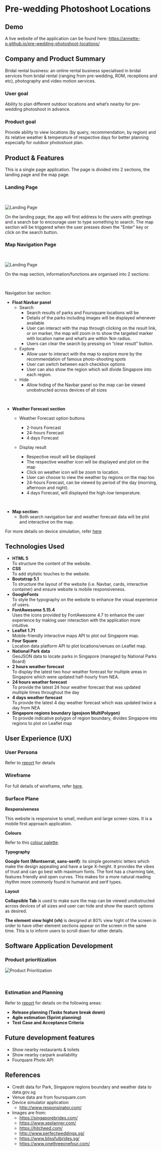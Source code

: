 # Pre-wedding Photoshoot Locations

## Demo

A live website of the application can be found here: https://annette-p.github.io/pre-wedding-photoshoot-locations/

## Company and Product Summary

Bridal rental business: an online rental business specialised in bridal services from bridal rental (ranging from pre-wedding, ROM, receptions and etc), photography and video motion services. 

### User goal


Ability to plan different outdoor locations and what’s nearby for pre-wedding photoshoot in advance. 

### Product goal

Provide ability to view locations (by query, recommendation, by region) and its relative weather & temperature of respective days for better planning especially for outdoor photoshoot plan. 

## Product & Features

This is a single page application. The page is divided into 2 sections, the landing page and the map page.

### Landing Page
<br>

![Landing Page](images/doc/landing_page.png)

On the landing page, the app will first address to the users with greetings and a search bar to encourage user to type something to search. The map section will be triggered when the user presses down the "Enter" key or click on the search button.


### Map Navigation Page
<br>

![Landing Page](images/doc/map_navigation_page.png)

On the map section, information/functions are organised into 2 sections:

<br>

Navigation bar section:

* **Float Navbar panel**
  * Search
    * Search results of parks and Foursquare locations will be
    * Details of the parks including images will be displayed whenever available
    * User can interact with the map through clicking on the result link, or on marker, the map will zoom in to show the targeted marker with location name and what’s are within 1km radius. 
    * Users can clear the search by pressing on “clear result” button. 
  * Explore
    * Allow user to interact with the map to explore more by the recommendation of famous photo-shooting spots
    * User can switch between each checkbox options
    * User can also show the region which will divide Singapore into each region. 
  * Hide
    * Allow hiding of the Navbar panel so the map can be viewed unobstructed across devices of all sizes

<br>

* **Weather Forecast section**
  * Weather Forecast option buttons
    * 2-hours Forecast 
    * 24-hours Forecast
    * 4 days Forecast

  * Display result
    * Respective result will be displayed 
    * The respective weather icon will be displayed and plot on the map
    * Click on weather icon will be zoom to location.
    * User can choose to view the weather by regions on the map too
    * 24-hours Forecast, can be viewed by period of the day (morning, afternoon and night).
    * 4 days Forecast, will displayed the high-low temperature.

<br>

 * **Map section**:
   * Both search navigation bar and weather forecast data will be plot and interactive on the map.

For more details on device simulation, refer [here](device_simulator.pdf)


## Technologies Used

* **HTML 5**
<br>To structure the content of the website.
* **CSS**
<br>To add stylistic touches to the website.
* **Bootstrap 5.1**
<br>To structure the layout of the website (i.e. Navbar, cards, interactive container) and ensure website is mobile responsiveness.
* **GoogleFonts**
<br>To style the typography on the website to enhance the visual experience of users.
* **FontAwesome 5.15.4**
<br>Uses the icons provided by FontAwesome 4.7 to enhance the user experience by making user interaction with the application more intuitive.
* **Leaflet 1.71**
<br>Mobile-friendly interactive maps API to plot out Singapore map. 
* **Four Square**
<br>Location data platform API to plot locations/venues on Leaflet map. 
* **National Park data**
<br>GeoJSON data to locate parks in Singapore (managed by National Parks Board) 
* **2 hours weather forecast**
<br>To display the latest two hour weather forecast for multiple areas in Singapore which were updated half-hourly from NEA.
* **24 hours weather forecast**
<br>To provide the latest 24 hour weather forecast that was updated multiple times throughout the day
* **4 days weather forecast**
<br>To provide the latest 4 day weather forecast which was updated twice a day from NEA
* **Singapore regions boundary (geojson MultiPolygon)**
<br>To provide indicative polygon of region boundary, divides Singapore into regions to plot on Leaflet map


## User Experience (UX)

### User Persona

Refer to [report](project_report.pdf) for details

### Wireframe

For full details of wireframe, refer [here](wireframe.pdf).

### Surface Plane

**Responsiveness**

This website is responsive to small, medium and large screen sizes. It is a mobile first approach application.

**Colours**

Refer to this [colour palette](green_grey_palate.pdf).

**Typography**

**Google font (Montserrat, sans-serif)**: its simple geometric letters which make the design appealing and have a large X-height. It provides the vibes of trust and can go best with maximum fonts. The font has a charming tale, features friendly and open curves.  This makes for a more natural reading rhythm more commonly found in humanist and serif types.

**Layout**

**Collapsible Tab** is used to make sure the map can be viewed unobstructed across devices of all sizes and user can hide and show the search options as desired. 

**The element view hight (vh)** is designed at 80% view hight of the screen in order to have other element sections appear on the screen in the same time. This is to inform users to scroll down for other details. 

## Software Application Development

### Product prioritization

![Product Prioritization](images/doc/product_prioritization.png)

<br>

### Estimation and Planning

Refer to [report](project_report.pdf) for details on the following areas:

* **Release planning (Tasks feature break down)** 
* **Agile estimation (Sprint planning)**
* **Test Case and Acceptance Criteria**

## Future development features

* Show nearby restaurants & toilets 
* Show nearby carpark availability 
* Fourquare Photo API 

## References

* Credit data for Park, Singapore regions boundary and weather data to data.gov.sg
* Venue data are from foursquare.com
* Device simulator application 
  * http://www.responsinator.com/
* Images are from: 
  * https://singaporebrides.com/
  * https://www.xeplanner.com/
  * https://hitcheed.com/
  * http://www.perfectweddings.sg/
  * https://www.blissfulbrides.sg/
  * https://www.onethreeonefour.com/
